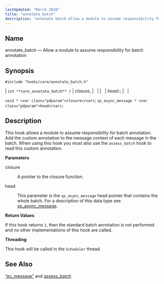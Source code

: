 ```yaml
---
lastUpdated: "March 2020"
title: "annotate_batch"
description: "annotate batch Allow a module to assume responsibility for batch annotation int core annotate batch closure head void closure sp async message head This hook allows a module to assume responsibility for batch annotation Add the custom annotation to the message context of each message in the batch When using..."
---
```


<a name="hooks.core.annotate_batch"></a> 
## Name

annotate_batch — Allow a module to assume responsibility for batch annotation

## Synopsis

`#include "hooks/core/annotate_batch.h"`

| `int **core_annotate_batch** (` | <var class="pdparam">closure</var>, |   |
|   | <var class="pdparam">head</var>`)`; |   |

`void * <var class="pdparam">closure</var>`;
`sp_async_message * <var class="pdparam">head</var>`;<a name="idp40734608"></a> 
## Description

This hook allows a module to assume responsibility for batch annotation. Add the custom annotation to the message context of each message in the batch. When using this hook you must also use the `assess_batch` hook to read this custom annotation.

**<a name="idp40736480"></a> Parameters**

<dl class="variablelist">

<dt>closure</dt>

<dd>

A pointer to the closure function.

</dd>

<dt>head</dt>

<dd>

This parameter is the `sp_async_message` head pointer that contains the whole batch. For a description of this data type see [sp_async_message](/momentum/3/3-api/structs-sp-async-message).

</dd>

</dl>

**<a name="idp40297984"></a> Return Values**

If this hook returns `1`, then the standard batch annotation is not performed and no other implementations of this hook are called.

**<a name="idp40299456"></a> Threading**

This hook will be called in the `Scheduler` thread.

<a name="idp40301296"></a> 
## See Also

[“ec_message”](/momentum/3/3-api/structs-ec-message) and [assess_batch](/momentum/3/3-api/hooks-core-assess-batch)